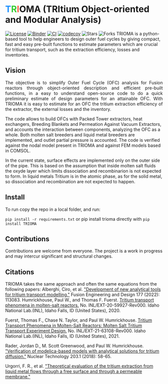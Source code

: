 # <span style="color:#1E90FF">T</span><span style="color:#32CD32">R</span><span style="color:#FF6347">I</span>OMA (TRItium Object-oriented and Modular Analysis)

[![License](https://img.shields.io/badge/license-MIT-green)](https://github.com/gabriele-ferrero/TRIOMA/blob/main/LICENSE) [![Binder](https://mybinder.org/badge_logo.svg)](https://mybinder.org/v2/gh/gabriele-ferrero/TRIOMA/main) [![CI](https://github.com/gabriele-ferrero/TRIOMA/actions/workflows/main.yml/badge.svg)](https://github.com/gabriele-ferrero/TRIOMA/actions) [![codecov](https://codecov.io/gh/gabriele-ferrero/TRIOMA/branch/main/graph/badge.svg)](https://codecov.io/gh/gabriele-ferrero/TRIOMA) ![Stars](https://img.shields.io/github/stars/gabriele-ferrero/TRIOMA.svg?logo=github&label=Stars&logoColor=white) ![Forks](https://img.shields.io/github/forks/gabriele-ferrero/TRIOMA.svg?logo=github&label=Forks&logoColor=white)
TRIOMA is a python-based tool to help engineers to design outer fuel cycles by giving compact, fast and easy pre-built functions to estimate parameters which are crucial for tritium transport, such as the extraction efficiency, losses and inventories.

## Vision

<p style="text-align: justify;">
The objective is to simplify Outer Fuel Cycle (OFC) analysis for Fusion reactors through object-oriented description and efficient pre-built functions, in a easy to understand open-source code to do a quick preliminary estimate of design parameters for an attainable OFC. With TRIOMA it is easy to estimate for an OFC the tritium extraction efficiency of the extractor, the external losses and the inventory.

 The code allows to build OFCs with Packed Tower extractors, heat exchangers, Breeding Blankets and Permeation Against Vacuum Extractors, and accounts the interaction between components, analyzing the OFC as a whole. Both molten salt breeders and liquid metal breeders are implemented, and outlet partial pressure is accounted. The code is verified against the nodal model present in TRIOMA and against FEM models based in COMSOL.

  In the current state, surface effects are implemented only on the outer side of the pipe. This is based on the assumption that inside molten salt fluids the oxyde layer which limits dissociation and recombinarion is not expected to form. In liquid metals Tritium is in the atomic phase, as for the solid metal, so dissociation and recombination are not expected to happen.
</p>

## Install

To run copy the repo in a local folder, and run:

```pip install -r requirements.txt```
or pip install trioma directly with
``` pip install TRIOMA ```

## Contributions

Contributions are welcome from everyone. The project is a work in progress and may intercur significant and structural changes.

## Citations

TRIOMA takes the same approach and often the same equations from the following papers:
Alberghi, Ciro, et al. ["Development of new analytical tools for tritium transport modelling."](<https://www.sciencedirect.com/science/article/pii/S0920379622000837>
)
Fusion Engineering and Design 177 (2022): 113083.
Humrickhouse, Paul W., and Thomas F. Fuerst. [Tritium transport phenomena in molten-salt reactors.](<https://www.osti.gov/biblio/1777267>) No. INL/EXT-20-59927-Rev000. Idaho National Lab.(INL), Idaho Falls, ID (United States), 2020.  

Fuerst, Thomas F., Chase N. Taylor, and Paul W. Humrickhouse. [Tritium Transport Phenomena in Molten-Salt Reactors: Molten Salt Tritium Transport Experiment Design.](<https://www.osti.gov/biblio/1828384>) No. INL/EXT-21-63108-Rev000. Idaho National Lab.(INL), Idaho Falls, ID (United States), 2021.  

Rader, Jordan D., M. Scott Greenwood, and Paul W. Humrickhouse. ["Verification of modelica-based models with analytical solutions for tritium diffusion."](<https://www.tandfonline.com/doi/full/10.1080/00295450.2018.1431505?casa_token=S0I-kCsS6noAAAAA%3A-52Bra2CN56Zg4p9l-l8XXkZXnT0WvPzDI6q-HrQy3NLDPY76wy-UfHlJwZ51VACCmWw7X13Bi-Luc0>) Nuclear Technology 203.1 (2018): 58-65.  

Urgorri, F. R., et al. ["Theoretical evaluation of the tritium extraction from liquid metal flows through a free surface and through a permeable membrane."](<https://iopscience.iop.org/article/10.1088/1741-4326/acbec7/meta>)
